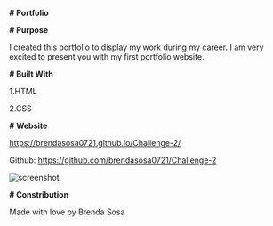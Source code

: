 
**# Portfolio**

**# Purpose**

I created this portfolio to display my work during my career. I am very excited to present you with my first portfolio website.

**# Built With**

1.HTML

2.CSS

**# Website**

https://brendasosa0721.github.io/Challenge-2/

Github: https://github.com/brendasosa0721/Challenge-2

![screenshot](../Challenge-2/assets/images/portfolio%20picture.png)

**# Constribution**

Made with love by Brenda Sosa
